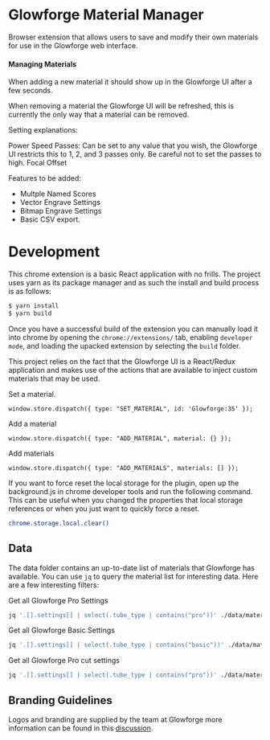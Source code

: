 # Glowforge Material Manager

Browser extension that allows users to save and modify their own materials for
use in the Glowforge web interface.

#### Managing Materials

When adding a new material it should show up in the Glowforge UI after a few
seconds.

When removing a material the Glowforge UI will be refreshed, this is currently
the only way that a material can be removed.

Setting explanations:

Power
Speed
Passes: Can be set to any value that you wish, the Glowforge UI restricts this
to 1, 2, and 3 passes only. Be careful not to set the passes to high.
Focal Offset

Features to be added:

* Multple Named Scores
* Vector Engrave Settings
* Bitmap Engrave Settings
* Basic CSV export.

# Development

This chrome extension is a basic React application with no frills. The project
uses yarn as its package manager and as such the install and build process is as
follows:

```sh
$ yarn install
$ yarn build
```

Once you have a successful build of the extension you can manually load it into
chrome by opening the `chrome://extensions/` tab, enabling `developer mode`, and
loading the upacked extension by selecting the `build` folder.

This project relies on the fact that the Glowforge UI is a React/Redux
application and makes use of the actions that are available to inject custom
materials that may be used.

Set a material.

```node
window.store.dispatch({ type: "SET_MATERIAL", id: 'Glowforge:35' });
```

Add a material

```node
window.store.dispatch({ type: "ADD_MATERIAL", material: {} });
```

Add materials

```node
window.store.dispatch({ type: "ADD_MATERIALS", materials: [] });
```

If you want to force reset the local storage for the plugin, open up the
background.js in chrome developer tools and run the following command. This can
be useful when you changed the properties that local storage references or when
you just want to quickly force a reset.

```sh
chrome.storage.local.clear()
```

## Data

The data folder contains an up-to-date list of materials that Glowforge has
available. You can use `jq` to query the material list for interesting data.
Here are a few interesting filters:

Get all Glowforge Pro Settings

```sh
jq '.[].settings[] | select(.tube_type | contains("pro"))' ./data/materials.json | jq -s '.'
```

Get all Glowforge Basic Settings

```sh
jq '.[].settings[] | select(.tube_type | contains("basic"))' ./data/materials.json | jq -s '.'
```

Get all Glowforge Pro cut settings

```sh
jq '.[].settings[] | select(.tube_type | contains("pro"))' ./data/materials.json | jq -s '.' | jq '.[] | [ .description, .cut_setting ]' | jq -s '.'
```

## Branding Guidelines

Logos and branding are supplied by the team at Glowforge more information can
be found in this [discussion](https://community.glowforge.com/t/lets-talk-about-glowforge-logo-and-brand-guidelines/6576).
